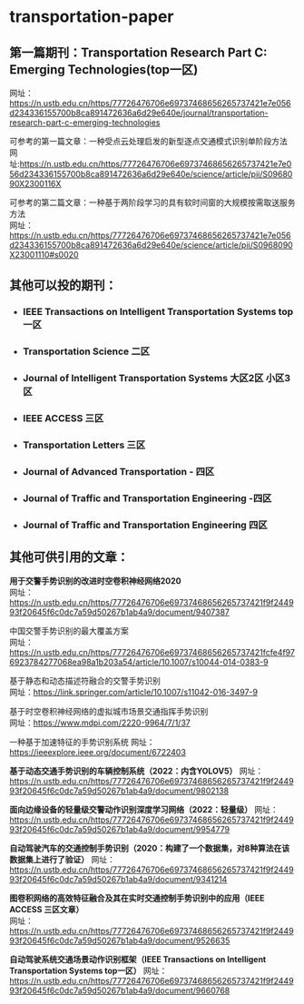 # transportation-paper  
## 第一篇期刊：Transportation Research Part C: Emerging Technologies(top一区)  
网址：https://n.ustb.edu.cn/https/77726476706e69737468656265737421e7e056d234336155700b8ca891472636a6d29e640e/journal/transportation-research-part-c-emerging-technologies  

可参考的第一篇文章：一种受点云处理启发的新型逐点交通模式识别单阶段方法  
网址:https://n.ustb.edu.cn/https/77726476706e69737468656265737421e7e056d234336155700b8ca891472636a6d29e640e/science/article/pii/S0968090X2300116X

可参考的第二篇文章：一种基于两阶段学习的具有软时间窗的大规模按需取送服务方法  
网址：https://n.ustb.edu.cn/https/77726476706e69737468656265737421e7e056d234336155700b8ca891472636a6d29e640e/science/article/pii/S0968090X23001110#s0020 

## 其他可以投的期刊：
* ### IEEE Transactions on Intelligent Transportation Systems   top一区
* ### Transportation Science 二区
* ### Journal of Intelligent Transportation Systems 大区2区 小区3区
* ### IEEE ACCESS  三区
* ### Transportation Letters 三区 
* ### Journal of Advanced Transportation - 四区
* ### Journal of Traffic and Transportation Engineering -四区
* ### Journal of Traffic and Transportation Engineering  四区


## 其他可供引用的文章：   
**用于交警手势识别的改进时空卷积神经网络2020**   
网址：https://n.ustb.edu.cn/https/77726476706e69737468656265737421f9f244993f20645f6c0dc7a59d50267b1ab4a9/document/9407387

中国交警手势识别的最大覆盖方案  
网址：https://n.ustb.edu.cn/https/77726476706e69737468656265737421fcfe4f976923784277068ea98a1b203a54/article/10.1007/s10044-014-0383-9

基于静态和动态描述符融合的交警手势识别   
网址：https://link.springer.com/article/10.1007/s11042-016-3497-9

基于时空卷积神经网络的虚拟城市场景交通指挥手势识别  
网址：https://www.mdpi.com/2220-9964/7/1/37

一种基于加速特征的手势识别系统
网址：https://ieeexplore.ieee.org/document/6722403

**基于动态交通手势识别的车辆控制系统（2022：内含YOLOV5）**
网址：https://n.ustb.edu.cn/https/77726476706e69737468656265737421f9f244993f20645f6c0dc7a59d50267b1ab4a9/document/9802138

**面向边缘设备的轻量级交警动作识别深度学习网络（2022：轻量级）**
网址：https://n.ustb.edu.cn/https/77726476706e69737468656265737421f9f244993f20645f6c0dc7a59d50267b1ab4a9/document/9954779  

**自动驾驶汽车的交通控制手势识别（2020：构建了一个数据集，对8种算法在该数据集上进行了验证）**
网址：https://n.ustb.edu.cn/https/77726476706e69737468656265737421f9f244993f20645f6c0dc7a59d50267b1ab4a9/document/9341214

**图卷积网络的高效特征融合及其在实时交通控制手势识别中的应用（IEEE ACCESS 三区文章）**  
网址：https://n.ustb.edu.cn/https/77726476706e69737468656265737421f9f244993f20645f6c0dc7a59d50267b1ab4a9/document/9526635

**自动驾驶系统交通场景动作识别框架（IEEE Transactions on Intelligent Transportation Systems   top一区）**
网址：https://n.ustb.edu.cn/https/77726476706e69737468656265737421f9f244993f20645f6c0dc7a59d50267b1ab4a9/document/9660768

